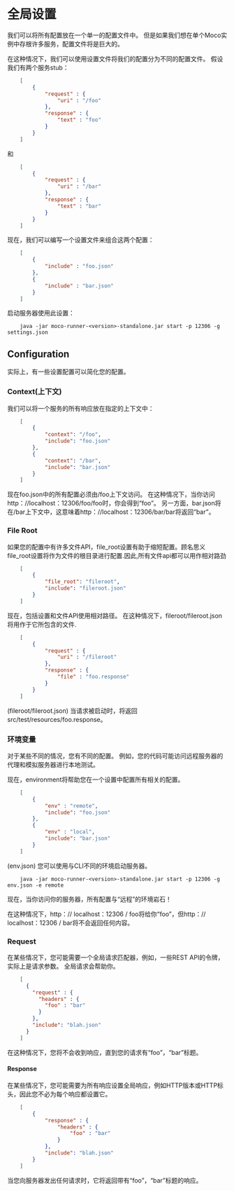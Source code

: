 # 全局设置
我们可以将所有配置放在一个单一的配置文件中。 但是如果我们想在单个Moco实例中存根许多服务，配置文件将是巨大的。

在这种情况下，我们可以使用设置文件将我们的配置分为不同的配置文件。
假设我们有两个服务stub：
```json
	[
        {
            "request" : {
                "uri" : "/foo"
            },
            "response" : {
                "text" : "foo"
            }
        }
    ]
```
和
```json
	[
        {
            "request" : {
                "uri" : "/bar"
            },
            "response" : {
                "text" : "bar"
            }
        }
    ]
```
现在，我们可以编写一个设置文件来组合这两个配置：
```json
	[
        {
            "include" : "foo.json"
        },
        {
            "include" : "bar.json"
        }
    ]
```
启动服务器使用此设置：
```shell
	java -jar moco-runner-<version>-standalone.jar start -p 12306 -g settings.json
```

## Configuration
实际上，有一些设置配置可以简化您的配置。
### Context(上下文)
我们可以将一个服务的所有响应放在指定的上下文中：
```json
	[
        {
            "context": "/foo",
            "include": "foo.json"
        },
        {
            "context": "/bar",
            "include": "bar.json"
        }
    ]
```
现在foo.json中的所有配置必须由/foo上下文访问。 在这种情况下，当你访问http：//localhost：12306/foo/foo时，你会得到“foo”。
另一方面，bar.json将在/bar上下文中，这意味着http：//localhost：12306/bar/bar将返回“bar”。

### File Root
如果您的配置中有许多文件API，file_root设置有助于缩短配置。顾名思义file_root设置将作为文件的根目录进行配置.因此,所有文件api都可以用作相对路劲
```json
	[
        {
            "file_root": "fileroot",
            "include": "fileroot.json"
        }
    ]
```
现在，包括设置和文件API使用相对路径。 在这种情况下，fileroot/fileroot.json将用作于它所包含的文件.
```json
	[
        {
            "request" : {
                "uri" : "/fileroot"
            },
            "response" : {
                "file" : "foo.response"
            }
        }
    ]
```
(fileroot/fileroot.json)
当请求被启动时，将返回src/test/resources/foo.response。

### 环境变量
对于某些不同的情况，您有不同的配置。 例如，您的代码可能访问远程服务器的代理和模拟服务器进行本地测试。

现在，environment将帮助您在一个设置中配置所有相关的配置。
```json
	[
        {
            "env" : "remote",
            "include": "foo.json"
        },
        {
            "env" : "local",
            "include": "bar.json"
        }
    ]
```
(env.json)
您可以使用与CLI不同的环境启动服务器。
```shell
	java -jar moco-runner-<version>-standalone.jar start -p 12306 -g env.json -e remote
```
现在，当你访问你的服务器，所有配置与“远程”的环境岩石！

在这种情况下，http：// localhost：12306 / foo将给你“foo”，但http：// localhost：12306 / bar将不会返回任何内容。

### Request
在某些情况下，您可能需要一个全局请求匹配器，例如，一些REST API的令牌，实际上是请求参数。 全局请求会帮助你。
```json
	[
      {
        "request" : {
          "headers" : {
            "foo" : "bar"
          }
        },
        "include": "blah.json"
      }
    ]
```
在这种情况下，您将不会收到响应，直到您的请求有“foo”，“bar”标题。

#### Response
在某些情况下，您可能需要为所有响应设置全局响应，例如HTTP版本或HTTP标头，因此您不必为每个响应都设置它。
```json
	[
        {
            "response" : {
                "headers" : {
                    "foo" : "bar"
                }
            },
            "include": "blah.json"
        }
    ]
```
当您向服务器发出任何请求时，它将返回带有“foo”，“bar”标题的响应。